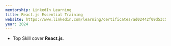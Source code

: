 ```yaml
---
mentorship: LinkedIn Learning
title: React.js Essential Training
website: https://www.linkedin.com/learning/certificates/ad02442f09d53c5dff91305e633391ce62ec0af6ce56c10d62d7748b0f835d7a?lipi=urn%3Ali%3Apage%3Ad_flagship3_profile_view_base_certifications_details%3BN%2F0%2FKt%2ByRXWVQQFKfaplpw%3D%3D
year: 2024
---
```


- Top Skill cover **React.js**.